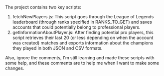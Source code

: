 The project contains two key scripts:
1. fetchNewPlayers.js: This script goes through the League of Legends leaderboard (through ranks specified in RANKS_TO_GET) and saves accounts that could potentially belong to professional players.
2. getInformationAboutPlayer.js: After finding potential pro players, this script retrieves their last 20 (or less depending on when the account was created) matches and exports information about the champions they played in both JSON and CSV formats.

Also, ignore the comments, I'm still learning and made these scripts with some help, and these comments are to help me when I want to make some changes.
